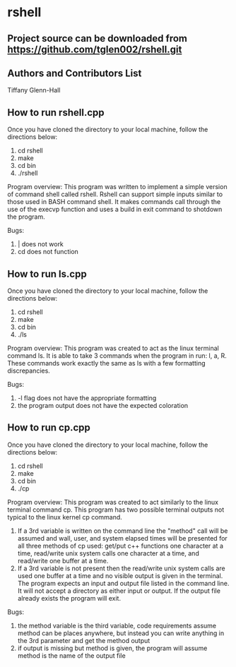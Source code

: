 rshell
======

Project source can be downloaded from https://github.com/tglen002/rshell.git
-----------

Authors and Contributors List
-----------
Tiffany Glenn-Hall

How to run rshell.cpp
----------------

Once you have cloned the directory to your local machine, follow the directions below:
<ol>
  <li>cd rshell</li>
  <li>make</li>
  <li>cd bin</li>
  <li>./rshell</li>
</ol>

Program overview:
This program was written to implement a simple version of command shell called rshell.
Rshell can support simple inputs similar to those used in BASH command shell.
It makes commands call through the use of the execvp function and uses a build in exit command to shotdown the program.

Bugs:
<ol>
  <li>| does not work</li>
  <li>cd does not function </li>
</ol>

How to run ls.cpp
----------------

Once you have cloned the directory to your local machine, follow the directions below:
<ol>
  <li>cd rshell</li>
  <li>make</li>
  <li>cd bin</li>
  <li>./ls</li>
</ol>

Program overview:
This program was created to act as the linux terminal command ls. It is able to take 3 commands when the program in run: l, a, R. These commands work exactly the same as ls with a few formatting discrepancies.

Bugs:
<ol>
  <li>-l flag does not have the appropriate formatting</li>
  <li>the program output does not have the expected coloration</li>
</ol>

How to run cp.cpp
----------------

Once you have cloned the directory to your local machine, follow the directions below:
<ol>
  <li>cd rshell</li>
  <li>make</li>
  <li>cd bin</li>
  <li>./cp</li>
</ol>

Program overview:
This program was created to act similarly to the linux terminal command cp. This program has two possible terminal outputs not typical to the linux kernel cp command. 
1. If a 3rd variable is written on the command line the "method" call will be assumed and wall, user, and system elapsed times will be presented for all three methods of cp used: get/put c++ functions one character at a time, read/write unix system calls one character at a time, and read/write one buffer at a time.
2. If a 3rd variable is not present then the read/write unix system calls are used one buffer at a time and no visible output is given in the terminal.
The program expects an input and output file listed in the command line. It will not accept a directory as either input or output. If the output file already exists the program will exit. 

Bugs:
<ol>
  <li>the method variable is the third variable, code requirements assume method can be places anywhere, but instead you can write anything in the 3rd parameter and get the method output</li>
  <li>if output is missing but method is given, the program will assume method is the name of the output file</li>
</ol>


